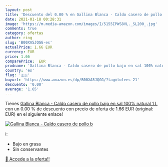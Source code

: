 ```yaml
---
layout: post
title: 'Descuento del 0.00 % en Gallina Blanca - Caldo casero de pollo b'
date: 2021-01-18 00:28:31
image: 'https://m.media-amazon.com/images/I/5155IPWS8VL._SL200_.jpg'
comments: true
category: ofertas
author: ring
slug: 'B00XA5JQGG-es'
actualPrice: 1.66 EUR
currency: EUR
price: 1.66
comparePrice:  EUR
prodname: 'Gallina Blanca - Caldo casero de pollo bajo en sal 100% natural  1 L'
country: 'es'
flag: '🇪🇸'
buyurl: 'https://www.amazon.es/dp/B00XA5JQGG/?tag=tolees-21'
descuento: '0.00'
average: '1.65'
---
```


Tienes [Gallina Blanca - Caldo casero de pollo bajo en sal 100% natural  1 L](https://www.amazon.es/dp/B00XA5JQGG/?tag=tolees-21) con un 0.00 % de descuento con precio de oferta de 1.66 EUR (original:  EUR) en el siguiente enlace!

[![Gallina Blanca - Caldo casero de pollo b](https://m.media-amazon.com/images/I/5155IPWS8VL._SL200_.jpg)](https://www.amazon.es/dp/B00XA5JQGG/?tag=tolees-21)

ℹ️:

- Bajo en grasa
- Sin conservantes

[🛒 Accede a la oferta!!](https://www.amazon.es/dp/B00XA5JQGG/?tag=tolees-21)

